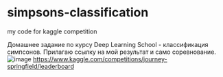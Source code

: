 # simpsons-classification
my code for kaggle competition

Домашнее задание по курсу Deep Learning School - классификация симпсонов.
Прилагаю ссылку на мой результат и само соревнование.
![image](https://user-images.githubusercontent.com/92841061/221298753-64097c46-ca82-421b-bb9a-2af8f96cb0fe.png)
https://www.kaggle.com/competitions/journey-springfield/leaderboard
